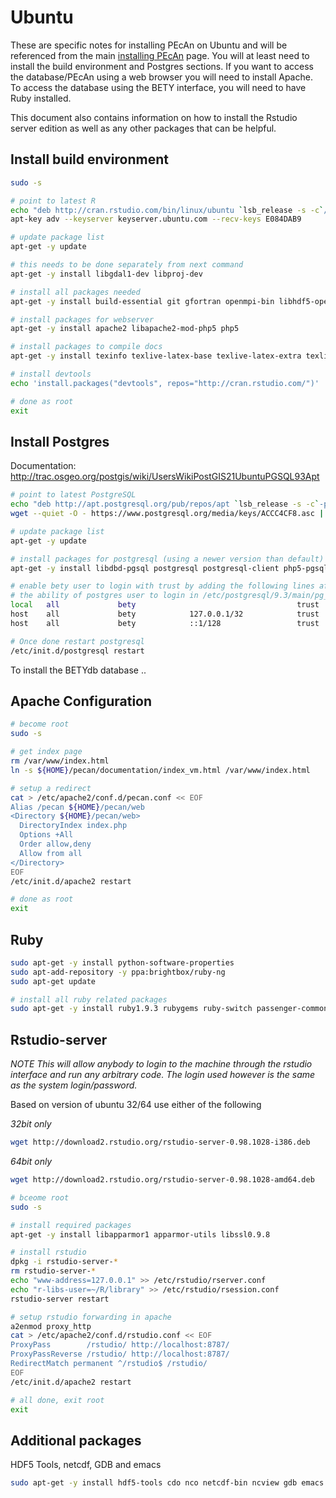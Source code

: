 # Ubuntu

These are specific notes for installing PEcAn on Ubuntu and will be referenced from the main [installing PEcAn](Installing-PEcAn) page. You will at least need to install the build environment and Postgres sections. If you want to access the database/PEcAn using a web browser you will need to install Apache. To access the database using the BETY interface, you will need to have Ruby installed.

This document also contains information on how to install the Rstudio server edition as well as any other packages that can be helpful.

## Install build environment

```bash
sudo -s

# point to latest R
echo "deb http://cran.rstudio.com/bin/linux/ubuntu `lsb_release -s -c`/" > /etc/apt/sources.list.d/R.list
apt-key adv --keyserver keyserver.ubuntu.com --recv-keys E084DAB9

# update package list
apt-get -y update

# this needs to be done separately from next command
apt-get -y install libgdal1-dev libproj-dev

# install all packages needed
apt-get -y install build-essential git gfortran openmpi-bin libhdf5-openmpi-dev r-base-core jags liblapack-dev libnetcdf-dev netcdf-bin bc libcurl4-openssl-dev curl udunits-bin libudunits2-dev libsqlite3-dev libgmp-dev python-dev

# install packages for webserver
apt-get -y install apache2 libapache2-mod-php5 php5

# install packages to compile docs
apt-get -y install texinfo texlive-latex-base texlive-latex-extra texlive-fonts-recommended

# install devtools
echo 'install.packages("devtools", repos="http://cran.rstudio.com/")' | R --vanilla

# done as root
exit
```

## Install Postgres

Documentation: http://trac.osgeo.org/postgis/wiki/UsersWikiPostGIS21UbuntuPGSQL93Apt

```bash
# point to latest PostgreSQL
echo "deb http://apt.postgresql.org/pub/repos/apt `lsb_release -s -c`-pgdg main" > /etc/apt/sources.list.d/pgdg.list
wget --quiet -O - https://www.postgresql.org/media/keys/ACCC4CF8.asc | apt-key add -

# update package list
apt-get -y update

# install packages for postgresql (using a newer version than default)
apt-get -y install libdbd-pgsql postgresql postgresql-client php5-pgsql libpq-dev 

# enable bety user to login with trust by adding the following lines after
# the ability of postgres user to login in /etc/postgresql/9.3/main/pg_hba.conf
local   all             bety                                    trust
host    all             bety            127.0.0.1/32            trust
host    all             bety            ::1/128                 trust

# Once done restart postgresql
/etc/init.d/postgresql restart
```

To install the BETYdb database .. 
## Apache Configuration

```bash
# become root
sudo -s

# get index page
rm /var/www/index.html
ln -s ${HOME}/pecan/documentation/index_vm.html /var/www/index.html

# setup a redirect
cat > /etc/apache2/conf.d/pecan.conf << EOF
Alias /pecan ${HOME}/pecan/web
<Directory ${HOME}/pecan/web>
  DirectoryIndex index.php
  Options +All
  Order allow,deny
  Allow from all
</Directory>
EOF
/etc/init.d/apache2 restart

# done as root
exit
```

## Ruby

```bash
sudo apt-get -y install python-software-properties
sudo apt-add-repository -y ppa:brightbox/ruby-ng
sudo apt-get update

# install all ruby related packages
sudo apt-get -y install ruby1.9.3 rubygems ruby-switch passenger-common1.9.1 libapache2-mod-passenger 
```

## Rstudio-server

*NOTE This will allow anybody to login to the machine through the rstudio interface and run any arbitrary code. The login used however is the same as the system login/password.*

Based on version of ubuntu 32/64 use either of the following

*32bit only*
```bash
wget http://download2.rstudio.org/rstudio-server-0.98.1028-i386.deb
```

*64bit only*
```bash
wget http://download2.rstudio.org/rstudio-server-0.98.1028-amd64.deb
```

```bash
# bceome root
sudo -s

# install required packages
apt-get -y install libapparmor1 apparmor-utils libssl0.9.8

# install rstudio
dpkg -i rstudio-server-*
rm rstudio-server-*
echo "www-address=127.0.0.1" >> /etc/rstudio/rserver.conf
echo "r-libs-user=~/R/library" >> /etc/rstudio/rsession.conf
rstudio-server restart

# setup rstudio forwarding in apache
a2enmod proxy_http
cat > /etc/apache2/conf.d/rstudio.conf << EOF
ProxyPass        /rstudio/ http://localhost:8787/
ProxyPassReverse /rstudio/ http://localhost:8787/
RedirectMatch permanent ^/rstudio$ /rstudio/
EOF
/etc/init.d/apache2 restart

# all done, exit root
exit
```

## Additional packages

HDF5 Tools, netcdf, GDB and emacs
```bash
sudo apt-get -y install hdf5-tools cdo nco netcdf-bin ncview gdb emacs ess nedit
```